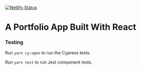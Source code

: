 [![Netlify Status](https://api.netlify.com/api/v1/badges/265d4188-68d7-4c1f-8a2b-42b5cb446cf7/deploy-status)](https://app.netlify.com/sites/maxarvidportfolio/deploys)
# A Portfolio App Built With React

### Testing
Run `yarn cy:open` to run the Cypress tests.

Run `yarn test` to run Jest component tests.